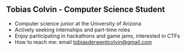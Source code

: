 ## Tobias Colvin - Computer Science Student
- Computer science junior at the University of Arizona
- Actively seeking internships and part-time roles
- Enjoy participating in hackathons and game jams, interested in CTFs
- How to reach me: email [tobiasderwentcolvin@gmail.com](tobiasderwentcolvin@gmail.com)

